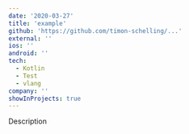 ```yaml
---
date: '2020-03-27'
title: 'example'
github: 'https://github.com/timon-schelling/...'
external: ''
ios: ''
android: ''
tech:
  - Kotlin
  - Test
  - vlang
company: ''
showInProjects: true
---
```


Description
